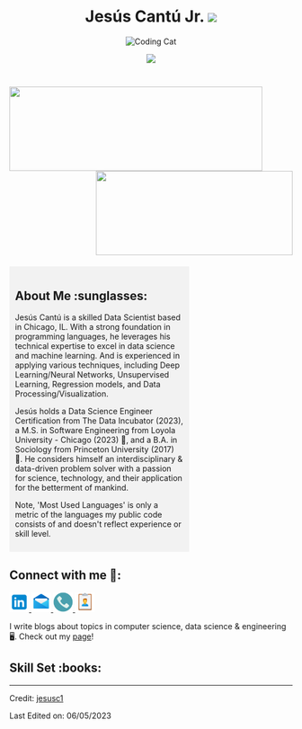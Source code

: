 <h1 align="center"> Jesús Cantú Jr. <img src="https://media.giphy.com/media/hvRJCLFzcasrR4ia7z/giphy.gif" width="35"></h1>

<p align="center">
  <img src="https://media.giphy.com/media/13HBDT4QSTpveU/giphy.gif" alt="Coding Cat" width="200" height="150">
</p>

<p align="center">
  <a href="https://github.com/fairyland0926">
    <img src="https://readme-typing-svg.herokuapp.com/?lines=Researcher;Data%20Scientist;Software%20Engineer;Data%20Engineer;5%2B%20years%20of%20coding%20and%20data%20analytics%20experience;Data%20Science%20for%20Social%20Good;Always%20learning%20new%20tech&font=Pacifico&center=true&width=950&height=80&color=D35400&vCenter=true&size=45&speed=120">
  </a>
</p>

<h1 align="center"></h1>
<img align="left" height="150px" width="450px" src="https://github-readme-stats.vercel.app/api?username=jesusc1&count_private=true&show_icons=true&theme=dark" />
<img align="right" height="150px" width="350px" src="https://github-readme-stats.vercel.app/api/top-langs/?username=jesusc1&layout=compact&theme=dark&langs_count=10"/>
<img height="150" />
<br><br>

  <!-- About Me section on the right -->
  <div style="width: 300px; background-color: #f2f2f2; padding: 10px;">
    <h2 font-weight="bold">About Me :sunglasses:</h2>
    <p>Jesús Cantú is a skilled Data Scientist based in Chicago, IL. With a strong foundation in programming languages, he leverages his technical expertise to excel in data science and machine learning. And is experienced in applying various techniques, including Deep Learning/Neural Networks, Unsupervised Learning, Regression models, and Data Processing/Visualization.

Jesús holds a Data Science Engineer Certification from The Data Incubator (2023), a M.S. in Software Engineering from Loyola University - Chicago (2023) :wolf:, and a B.A. in Sociology from Princeton University (2017) :tiger:. He considers himself an interdisciplinary & data-driven problem solver with a passion for science, technology, and their application for the betterment of mankind.

Note, 'Most Used Languages' is only a metric of the languages my public code consists of and doesn't reflect experience or skill level.
    </p>
  </div>
</div>

<h2 style="font-weight: bold;">Connect with me 🤝:</h2>
<p align="left">
  <a href="https://www.linkedin.com/in/jesus-cantu217/" target="_blank" title="LinkedIn">
    <img src="libraryImages/linkedIn1.png" alt="LinkedIn" height="35" width="35">
  </a>
  <a href="mailto:jesus.cantu217@gmail.com" target="_blank" title="Email">
    <img src="libraryImages/mail1.png" alt="Email" height="35" width="35">
  </a>
  <a href="https://calendly.com/jesus-cantu217" target="_blank" title="Calendly">
    <img src="libraryImages/phone.png" alt="Calendly" height="35" width="35">
  </a>
  <a href="libraryImages/Cantu_Jesus_Resume.png" target="_blank" title="Resume">
    <img src="libraryImages/resume1.png" alt="Resume" height="35" width="35">
  </a>
  <p> I write blogs about topics in computer science, data science & engineering 🖥️. Check out my <a href="https://medium.com/@jesus.cantu217" style="text-decoration: underline;"title=" Medium blog">page</a>!</p>
</p>
    
</p>
<h2 font-weight="bold">Skill Set :books:</h2>
<!-- Heading 2 element with the text "Software Skills" -->


------

Credit: [jesusc1](https://github.com/jesusc1)

Last Edited on: 06/05/2023
